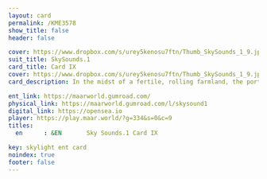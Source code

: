 ```yaml
---
layout: card
permalink: /KME3578
show_title: false
header: false

cover: https://www.dropbox.com/s/urey5kenosu7ftn/Thumb_SkySounds_1_9.jpg?raw=1
suit_title: SkySounds.1
card_title: Card IX
cover: https://www.dropbox.com/s/urey5kenosu7ftn/Thumb_SkySounds_1_9.jpg?raw=1
card_description: In the midst of a fertile, rolling farmland, the portals between dimensions are not only a scientific marvel but also a cultural treasure. These portals are created through the study of water's heat and its role in regulating the climate. The interconnectedness of things and the beauty that lies beyond our physical realm is a fascination. Water is recognized as not just a resource but an essential element of the natural world, shaping the land and the climate and also serving as a gateway to other realms. The signs of the water's movement are read, and the annual cycles of precipitation, ice melt, and water flow are anticipated, using the heat of water and music to unlock portals to other dimensions. Rituals underwater, new ways of listening to music, and new ways of making it can be learned. Preserving natural cycles is understood to be crucial for the preservation of the way of life, the planet's ecological balance, and access to other realms.

ent_link: https://maarworld.gumroad.com/
physical_link: https://maarworld.gumroad.com/l/skysound1
digital_link: https://opensea.io
player: https://play.maar.world/?g=334&s=0&c=9
titles:
  en      : &EN       Sky Sounds.1 Card IX

key: skylight ent card 
noindex: true
footer: false
---
```


